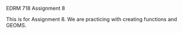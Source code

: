 EDRM 718 Assignment 8

This is for Assignment 8. We are practicing with creating functions and GEOMS.
